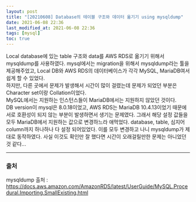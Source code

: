 ```yaml
---
layout: post
title: "[20210608] Database의 테이블 구조와 데이터 옮기기 using mysqldump"
date: 2021-06-08 22:36
last_modified_at: 2021-06-08 22:36
tags: [mysql]
toc: true
---
```


Local database에 있는 table 구조와 data를 AWS RDS로 옮기기 위해서 mysqldump를 사용하였다.
mysql에서는 migration을 위해서 mysqldump라는 툴을 제공해주었고, Local DB와 AWS RDS의 데이터베이스가 각각 MySQL, MariaDB여서 쉽게 할 수 있었다.  
하지만, 다른 곳에서 문제가 발생해서 시간이 많이 걸렸는데 문제가 되었던 부분은 Character set이랑 Collation이었다.  
MySQL에서는 지원하는 인스턴스들이 MariaDB에서는 지원하지 않았던 것이다.  
DB version이 mysql은 8.0.18이었고, AWS RDS는 MariaDB 10.4.13이었기 때문에 서로 호환성이 되지 않는 부분이 발생하면서 생기는 문제였다.
그래서 해당 설정 값들을 모두 MariaDB에서 지원하는 값으로 변경하느라 애먹었다. database, table, 심지어 column까지 하나하나 다 설정 되어있었다.
이를 모두 변경하고 나니 mysqldump가 제대로 동작하였다.
사실 이것도 확인만 잘 했다면 시간이 오래걸릴만한 문제는 아니었던것 같다...

---

### 출처

mysqldump 출처 : https://docs.aws.amazon.com/AmazonRDS/latest/UserGuide/MySQL.Procedural.Importing.SmallExisting.html
